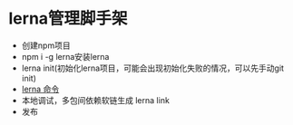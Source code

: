 # lerna管理脚手架
* 创建npm项目
* npm i -g lerna安装lerna
* lerna init(初始化lerna项目，可能会出现初始化失败的情况，可以先手动git init)
* [lerna 命令](https://github.com/lerna/lerna)
* 本地调试，多包间依赖软链生成 lerna link
* 发布